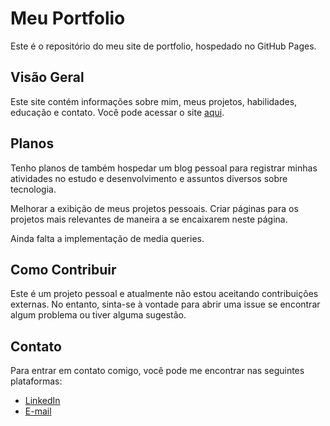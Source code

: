 # Meu Portfolio

Este é o repositório do meu site de portfolio, hospedado no GitHub Pages.

## Visão Geral

Este site contém informações sobre mim, meus projetos, habilidades, educação e contato. Você pode acessar o site [aqui](pinhorenan.github.io).

## Planos

Tenho planos de também hospedar um blog pessoal para registrar minhas atividades no estudo e desenvolvimento e assuntos diversos sobre tecnologia.

Melhorar a exibição de meus projetos pessoais. Criar páginas para os projetos mais relevantes de maneira a se encaixarem neste página.

Ainda falta a implementação de media queries.

## Como Contribuir

Este é um projeto pessoal e atualmente não estou aceitando contribuições externas. No entanto, sinta-se à vontade para abrir uma issue se encontrar algum problema ou tiver alguma sugestão.

## Contato

Para entrar em contato comigo, você pode me encontrar nas seguintes plataformas:

- [LinkedIn](https://www.linkedin.com/in/pinhorenan/)
- [E-mail](pinhorenan@icloud.com)

